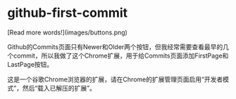 # github-first-commit

<p>
[Read more words!](images/buttons.png)
</p>
<p>
  Github的Commits页面只有Newer和Older两个按钮，但我经常需要查看最早的几个commit，所以我做了这个Chrome扩展，用于给Commits页面添加FirstPage和LastPage按钮。
</p>
<p>
  这是一个谷歌Chrome浏览器的扩展，请在Chrome的扩展管理页面启用“开发者模式”，然后“载入已解压的扩展”。
</p>

